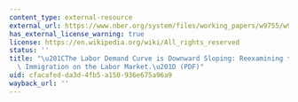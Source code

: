 ```yaml
---
content_type: external-resource
external_url: https://www.nber.org/system/files/working_papers/w9755/w9755.pdf
has_external_license_warning: true
license: https://en.wikipedia.org/wiki/All_rights_reserved
status: ''
title: "\u201CThe Labor Demand Curve is Downward Sloping: Reexamining the Impact of\
  \ Immigration on the Labor Market.\u201D (PDF)"
uid: cfacafed-da3d-4fb5-a150-936e675a96a9
wayback_url: ''
---
```

